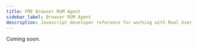 ```yaml
---
title: FME Browser RUM Agent
sidebar_label: Browser RUM Agent
description: Javascript developer reference for working with Real User Metrics (RUM)
---
```

Coming soon.